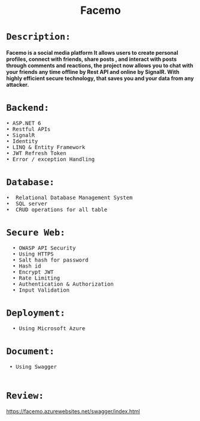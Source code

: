 <h1 align="center">  Facemo</h1>


#  `Description:`
  <h4>
     Facemo is a social media platform It allows users to create personal profiles, connect with friends, share posts
     , and interact with posts through comments and reactions, the project now allows you to chat
     with your friends any time offline by Rest API and online by SignalR.
     With highly efficient secure technology, that saves you and your data from any attacker.
  </h4> 

 
#  `Backend:`
 <pre>
• ASP.NET 6
• Restful APIs
• SignalR
• Identity 
• LINQ & Entity Framework
• JWT Refresh Token
• Error / exception Handling
</pre>

#  `Database:`
 <pre>
•  Relational Database Management System 
•  SQL server
•  CRUD operations for all table
</pre>

#  `Secure Web:`
 <pre>
  • OWASP API Security
  • Using HTTPS 
  • Salt hash for password
  • Hash id
  • Encrypt JWT
  • Rate Limiting
  • Authentication & Authorization 
  • Input Validation
</pre>

#  `Deployment:`
 <pre>
  • Using Microsoft Azure 
</pre>
 
#  `Document:`
 <pre>
 • Using Swagger 
 </pre>

#  `Review:`
https://facemo.azurewebsites.net/swagger/index.html
